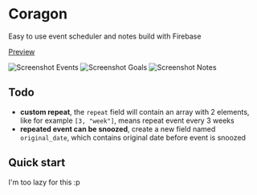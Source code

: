 # Coragon
Easy to use event scheduler and notes build with Firebase

[Preview](https://coragon.web.app/)

![Screenshot Events](https://i.imgur.com/kaiYH4I.png)
![Screenshot Goals](https://i.imgur.com/NQfLZ2R.png)
![Screenshot Notes](https://i.imgur.com/Dlxzmhq.png)

## Todo

- **custom repeat**, the `repeat` field will contain an array with 2 elements, like for example `[3, "week"]`, means repeat event every 3 weeks
- **repeated event can be snoozed**, create a new field named `original_date`, which contains original date before event is snoozed

## Quick start

I'm too lazy for this :p
